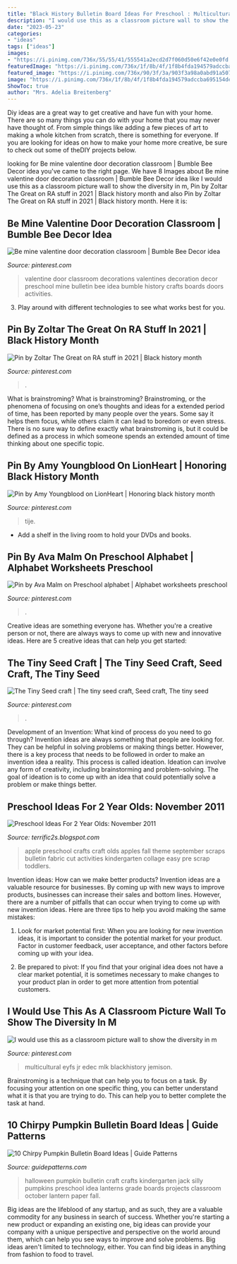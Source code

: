 ```yaml
---
title: "Black History Bulletin Board Ideas For Preschool : Multicultural Eyfs Jr Edec Mlk Blackhistory Jemison"
description: "I would use this as a classroom picture wall to show the diversity in m"
date: "2023-05-23"
categories:
- "ideas"
tags: ["ideas"]
images:
- "https://i.pinimg.com/736x/55/55/41/555541a2ecd2d7f060d50e6f42e0e0fd.jpg"
featuredImage: "https://i.pinimg.com/736x/1f/8b/4f/1f8b4fda194579adccba695154de62b8--multicultural-activities-history-activities.jpg"
featured_image: "https://i.pinimg.com/736x/90/3f/3a/903f3a98a0abd91a50775e668852bf3a--door-tags-resident-assistant.jpg"
image: "https://i.pinimg.com/736x/1f/8b/4f/1f8b4fda194579adccba695154de62b8--multicultural-activities-history-activities.jpg"
ShowToc: true
author: "Mrs. Adelia Breitenberg"
---
```



Diy ideas are a great way to get creative and have fun with your home. There are so many things you can do with your home that you may never have thought of. From simple things like adding a few pieces of art to making a whole kitchen from scratch, there is something for everyone. If you are looking for ideas on how to make your home more creative, be sure to check out some of theDIY projects below.

	

		
looking for Be mine valentine door decoration classroom | Bumble Bee Decor idea you've came to the right page. We have 8 Images about Be mine valentine door decoration classroom | Bumble Bee Decor idea like I would use this as a classroom picture wall to show the diversity in m, Pin by Zoltar The Great on RA stuff in 2021 | Black history month and also Pin by Zoltar The Great on RA stuff in 2021 | Black history month. Here it is:
		
    
## Be Mine Valentine Door Decoration Classroom | Bumble Bee Decor Idea

<img loading=lazy src="https://i.pinimg.com/736x/55/55/41/555541a2ecd2d7f060d50e6f42e0e0fd.jpg" onerror="this.onerror=null;this.src='https://tse1.mm.bing.net/th?id=OIP.-WgagaZgYeVY3WdIsyyRAwHaJ3&amp;pid=15.1';" alt="Be mine valentine door decoration classroom | Bumble Bee Decor idea">

_Source: pinterest.com_

>valentine door classroom decorations valentines decoration decor preschool mine bulletin bee idea bumble history crafts boards doors activities. 

	

3. Play around with different technologies to see what works best for you. 

    
## Pin By Zoltar The Great On RA Stuff In 2021 | Black History Month

<img loading=lazy src="https://i.pinimg.com/736x/90/3f/3a/903f3a98a0abd91a50775e668852bf3a--door-tags-resident-assistant.jpg" onerror="this.onerror=null;this.src='https://tse4.mm.bing.net/th?id=OIP.vTzoM3y1sC8aAtOTlkG4_QHaE6&amp;pid=15.1';" alt="Pin by Zoltar The Great on RA stuff in 2021 | Black history month">

_Source: pinterest.com_

>. 

	

What is brainstroming?
What is brainstroming? Brainstroming, or the phenomena of focusing on one’s thoughts and ideas for a extended period of time, has been reported by many people over the years. Some say it helps them focus, while others claim it can lead to boredom or even stress. There is no sure way to define exactly what brainstroming is, but it could be defined as a process in which someone spends an extended amount of time thinking about one specific topic.

    
## Pin By Amy Youngblood On LionHeart | Honoring Black History Month

<img loading=lazy src="https://i.pinimg.com/originals/b8/ea/9d/b8ea9d3daa7e16015f2198f2eaf429aa.jpg" onerror="this.onerror=null;this.src='https://tse1.mm.bing.net/th?id=OIP.Bn4bCZK6r9uvWhrgr_I56QHaNm&amp;pid=15.1';" alt="Pin by Amy Youngblood on LionHeart | Honoring black history month">

_Source: pinterest.com_

>tije. 

	

- Add a shelf in the living room to hold your DVDs and books.

    
## Pin By Ava Malm On Preschool Alphabet | Alphabet Worksheets Preschool

<img loading=lazy src="https://i.pinimg.com/736x/6a/c5/a2/6ac5a2486963c5c595b6cad22924fcc0.jpg" onerror="this.onerror=null;this.src='https://tse4.mm.bing.net/th?id=OIP.LpPT110_pXtPivmtCqCA4gHaJ7&amp;pid=15.1';" alt="Pin by Ava Malm on Preschool alphabet | Alphabet worksheets preschool">

_Source: pinterest.com_

>. 

	

Creative ideas are something everyone has. Whether you're a creative person or not, there are always ways to come up with new and innovative ideas. Here are 5 creative ideas that can help you get started: 

    
## The Tiny Seed Craft | The Tiny Seed Craft, Seed Craft, The Tiny Seed

<img loading=lazy src="https://i.pinimg.com/736x/e3/ec/33/e3ec33d1712bfc52bb3e3b3963cbb764--seeds-display.jpg" onerror="this.onerror=null;this.src='https://tse2.mm.bing.net/th?id=OIP.x2w0TelDEYQDAi6fIswy4AHaJ3&amp;pid=15.1';" alt="The Tiny Seed craft | The tiny seed craft, Seed craft, The tiny seed">

_Source: pinterest.com_

>. 

	

Development of an Invention: What kind of process do you need to go through?
Invention ideas are always something that people are looking for. They can be helpful in solving problems or making things better. However, there is a key process that needs to be followed in order to make an invention idea a reality. This process is called ideation. Ideation can involve any form of creativity, including brainstorming and problem-solving. The goal of ideation is to come up with an idea that could potentially solve a problem or make things better.

    
## Preschool Ideas For 2 Year Olds: November 2011

<img loading=lazy src="https://1.bp.blogspot.com/-zVY0lxlRSr8/TrzK8hYEp5I/AAAAAAAACmg/2fWY6YhPjSM/s1600/IMG_9884.JPG" onerror="this.onerror=null;this.src='https://tse2.mm.bing.net/th?id=OIP.i-gX74_TWc5o1KNCLnktAwHaJ4&amp;pid=15.1';" alt="Preschool Ideas For 2 Year Olds: November 2011">

_Source: terrific2s.blogspot.com_

>apple preschool crafts craft olds apples fall theme september scraps bulletin fabric cut activities kindergarten collage easy pre scrap toddlers. 

	

Invention ideas: How can we make better products?
Invention ideas are a valuable resource for businesses. By coming up with new ways to improve products, businesses can increase their sales and bottom lines. However, there are a number of pitfalls that can occur when trying to come up with new invention ideas. Here are three tips to help you avoid making the same mistakes:
1. Look for market potential first: When you are looking for new invention ideas, it is important to consider the potential market for your product. Factor in customer feedback, user acceptance, and other factors before coming up with your idea.

2. Be prepared to pivot: If you find that your original idea does not have a clear market potential, it is sometimes necessary to make changes to your product plan in order to get more attention from potential customers.

    
## I Would Use This As A Classroom Picture Wall To Show The Diversity In M

<img loading=lazy src="https://i.pinimg.com/736x/1f/8b/4f/1f8b4fda194579adccba695154de62b8--multicultural-activities-history-activities.jpg" onerror="this.onerror=null;this.src='https://tse2.mm.bing.net/th?id=OIP.zu9_Xh0TlAg0mxZi0a64jAAAAA&amp;pid=15.1';" alt="I would use this as a classroom picture wall to show the diversity in m">

_Source: pinterest.com_

>multicultural eyfs jr edec mlk blackhistory jemison. 

	

Brainstroming is a technique that can help you to focus on a task. By focusing your attention on one specific thing, you can better understand what it is that you are trying to do. This can help you to better complete the task at hand.

    
## 10 Chirpy Pumpkin Bulletin Board Ideas | Guide Patterns

<img loading=lazy src="https://www.guidepatterns.com/wp-content/uploads/2016/08/Pumpkin-Bulletin-Boards.jpg" onerror="this.onerror=null;this.src='https://tse1.mm.bing.net/th?id=OIP.ZCYAnJlGII1VQbE1c0F7egHaFI&amp;pid=15.1';" alt="10 Chirpy Pumpkin Bulletin Board Ideas | Guide Patterns">

_Source: guidepatterns.com_

>halloween pumpkin bulletin craft crafts kindergarten jack silly pumpkins preschool idea lanterns grade boards projects classroom october lantern paper fall. 

	

Big ideas are the lifeblood of any startup, and as such, they are a valuable commodity for any business in search of success. Whether you're starting a new product or expanding an existing one, big ideas can provide your company with a unique perspective and perspective on the world around them, which can help you see ways to improve and solve problems. Big ideas aren't limited to technology, either. You can find big ideas in anything from fashion to food to travel.

